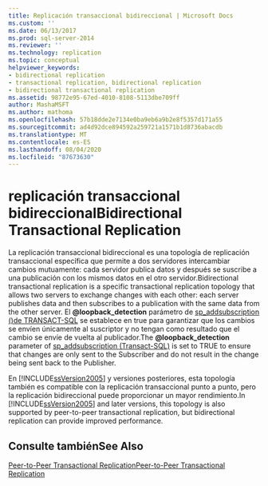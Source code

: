 ```yaml
---
title: Replicación transaccional bidireccional | Microsoft Docs
ms.custom: ''
ms.date: 06/13/2017
ms.prod: sql-server-2014
ms.reviewer: ''
ms.technology: replication
ms.topic: conceptual
helpviewer_keywords:
- bidirectional replication
- transactional replication, bidirectional replication
- bidirectional transactional replication
ms.assetid: 98772e95-67ed-4010-8108-5113dbe709ff
author: MashaMSFT
ms.author: mathoma
ms.openlocfilehash: 57b18dde2e7134e0ba9eb6a9b2e8f5357d171a55
ms.sourcegitcommit: ad4d92dce894592a259721a1571b1d8736abacdb
ms.translationtype: MT
ms.contentlocale: es-ES
ms.lasthandoff: 08/04/2020
ms.locfileid: "87673630"
---
```

# <a name="bidirectional-transactional-replication"></a><span data-ttu-id="42530-102">replicación transaccional bidireccional</span><span class="sxs-lookup"><span data-stu-id="42530-102">Bidirectional Transactional Replication</span></span>
  <span data-ttu-id="42530-103">La replicación transaccional bidireccional es una topología de replicación transaccional específica que permite a dos servidores intercambiar cambios mutuamente: cada servidor publica datos y después se suscribe a una publicación con los mismos datos en el otro servidor.</span><span class="sxs-lookup"><span data-stu-id="42530-103">Bidirectional transactional replication is a specific transactional replication topology that allows two servers to exchange changes with each other: each server publishes data and then subscribes to a publication with the same data from the other server.</span></span> <span data-ttu-id="42530-104">El **@loopback_detection** parámetro de [sp_addsubscription &#40;&#41;de TRANSACT-SQL](/sql/relational-databases/system-stored-procedures/sp-addsubscription-transact-sql) se establece en true para garantizar que los cambios se envíen únicamente al suscriptor y no tengan como resultado que el cambio se envíe de vuelta al publicador.</span><span class="sxs-lookup"><span data-stu-id="42530-104">The **@loopback_detection** parameter of [sp_addsubscription &#40;Transact-SQL&#41;](/sql/relational-databases/system-stored-procedures/sp-addsubscription-transact-sql) is set to TRUE to ensure that changes are only sent to the Subscriber and do not result in the change being sent back to the Publisher.</span></span>  
  
 <span data-ttu-id="42530-105">En [!INCLUDE[ssVersion2005](../../../includes/ssversion2005-md.md)] y versiones posteriores, esta topología también es compatible con la replicación transaccional punto a punto, pero la replicación bidireccional puede proporcionar un mayor rendimiento.</span><span class="sxs-lookup"><span data-stu-id="42530-105">In [!INCLUDE[ssVersion2005](../../../includes/ssversion2005-md.md)] and later versions, this topology is also supported by peer-to-peer transactional replication, but bidirectional replication can provide improved performance.</span></span>  
  
## <a name="see-also"></a><span data-ttu-id="42530-106">Consulte también</span><span class="sxs-lookup"><span data-stu-id="42530-106">See Also</span></span>  
 [<span data-ttu-id="42530-107">Peer-to-Peer Transactional Replication</span><span class="sxs-lookup"><span data-stu-id="42530-107">Peer-to-Peer Transactional Replication</span></span>](peer-to-peer-transactional-replication.md)  
  
  
